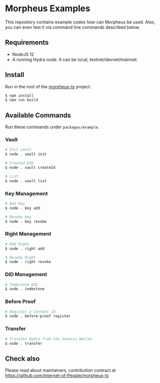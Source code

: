 # Morpheus Examples

This repository contains example codes how can Morpheus be used.  Also, you can even test it via command line commands described below.

## Requirements

- NodeJS 12
- A running Hydra node. It can be local, testnet/devnet/mainnet.

## Install

Run in the root of the [morpheus-ts](https://github.com/Internet-of-People/morpheus-ts) project.

```bash
$ npm install
$ npm run build
```

## Available Commands

Run these commands under `packages/example`.

### Vault

```bash
# Init vault
$ node . vault init
```

```bash
# Created DID
$ node . vault createId
```

```bash
# List
$ node . vault list
```

### Key Management

```bash
# Add Key
$ node . key add
```

```bash
# Revoke Key
$ node . key revoke
```

### Right Management

```bash
# Add Right
$ node . right add
```

```bash
# Revoke Right
$ node . right revoke
```

### DID Management

```bash
# Tombstone DID
$ node . tombstone
```

### Before Proof

```bash
# Register a Content Id
$ node . before-proof register
```

### Transfer

```bash
# Transfer Hydra from the Genesis Wallet
$ node . transfer
```

## Check also

Please read about maintainers, contribution contract at <https://github.com/Internet-of-People/morpheus-ts>